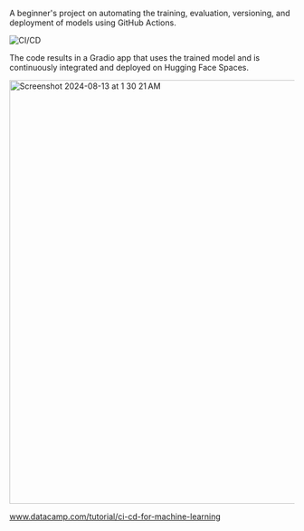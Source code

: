 A beginner's project on automating the training, evaluation, versioning, and deployment of models using GitHub Actions.

![CI/CD](https://images.datacamp.com/image/upload/v1708084412/image18_eba583bf37.png)


The code results in a Gradio app that uses the trained model and is continuously integrated and deployed on Hugging Face Spaces.

<img width="748" alt="Screenshot 2024-08-13 at 1 30 21 AM" src="https://github.com/user-attachments/assets/008d9371-fb88-4399-b4a5-9a8ee157b017">



www.datacamp.com/tutorial/ci-cd-for-machine-learning
